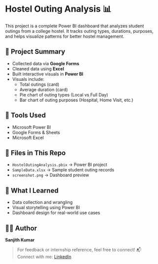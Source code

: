 # Hostel Outing Analysis 📊

This project is a complete Power BI dashboard that analyzes student outings from a college hostel. It tracks outing types, durations, purposes, and helps visualize patterns for better hostel management.

## 📌 Project Summary

- Collected data via **Google Forms**
- Cleaned data using **Excel**
- Built interactive visuals in **Power BI**
- Visuals include:
  - Total outings (card)
  - Average duration (card)
  - Pie chart of outing types (Local vs Full Day)
  - Bar chart of outing purposes (Hospital, Home Visit, etc.)

## 🧰 Tools Used
- Microsoft Power BI
- Google Forms & Sheets
- Microsoft Excel

## 📁 Files in This Repo
- `HostelOutingAnalysis.pbix` → Power BI project
- `SampleData.xlsx` → Sample student outing records
- `screenshot.png` → Dashboard preview

## 🧠 What I Learned
- Data collection and wrangling
- Visual storytelling using Power BI
- Dashboard design for real-world use cases

## 👨‍💻 Author
**Sanjith Kumar**

> For feedback or internship reference, feel free to connect!
> 📬 Connect with me: [LinkedIn](https://www.linkedin.com/in/sanjithkumar-sukumar-058a0a2b1?lipi=urn%3Ali%3Apage%3Ad_flagship3_profile_view_base_contact_details%3BjWDP4OPFRJaNEgCsYLElLQ%3D%3D)

